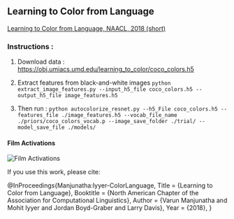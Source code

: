 ## Learning to Color from Language
[Learning to Color from Language, NAACL, 2018 (short)](http://aclweb.org/anthology/N18-2120)


### Instructions : 
1. Download data : https://obj.umiacs.umd.edu/learning_to_color/coco_colors.h5

2. Extract features from black-and-white images
`python extract_image_features.py --input_h5_file coco_colors.h5 --output_h5_file image_features.h5`

3. Then run : 
`python autocolorize_resnet.py --h5_File coco_colors.h5 --features_file ./image_features.h5 --vocab_file_name ./priors/coco_colors_vocab.p --image_save_folder ./trial/ --model_save_file ./models/`

#### Film Activations
![Film Activations](https://raw.githubusercontent.com/superhans/colorfromlanguage/master/images/Activations4.png)

If you use this work, please cite:

@InProceedings{Manjunatha:Iyyer-ColorLanguage,
    Title = {Learning to Color from Language},
    Booktitle = {North American Chapter of the Association for Computational Linguistics},
    Author = {Varun Manjunatha and Mohit Iyyer and Jordan Boyd-Graber and Larry Davis},
    Year = {2018},
}
